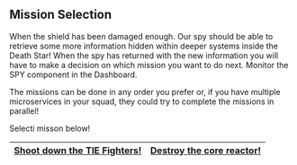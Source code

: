 ## Mission Selection ##

When the shield has been damaged enough. Our spy should be able to retrieve some more information hidden within deeper systems inside the Death Star! When the spy has returned with the new information you will have to make a decision on which mission you want to do next. Monitor the SPY component in the Dashboard.

The missions can be done in any order you prefer or, if you have multiple microservices in your squad, they could try to complete the missions in parallel!

Selecti misson below!

| [Shoot down the TIE Fighters!](iterate.md)  | [Destroy the core reactor!](database.md) |
|:---:|:---:|
